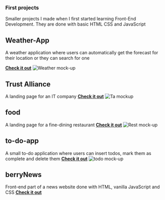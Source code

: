 ### First projects
Smaller projects I made when I first started learning Front-End Development. 
They are done with basic HTML CSS and JavaScript

## Weather-App
A weather application where users can automatically get the forecast for their location or they can search for one 

**[Check it out](https://alexmsc96.github.io/weather-app2.1/)**
![Weather mock-up](https://user-images.githubusercontent.com/62430558/115125744-e3479580-9fd2-11eb-8048-1bc951b842d3.png)



## Trust Alliance
A landing page for an IT company 
**[Check it out](https://alexmsc96.github.io/ta/)**
![Ta mockup](https://user-images.githubusercontent.com/62430558/115125774-05d9ae80-9fd3-11eb-9dd5-bbd204535cbc.png)


## food
A landing page for a fine-dining restaurant
**[Check it out](https://alexmsc96.github.io/restaurantv2/)**
![Rest mock-up](https://user-images.githubusercontent.com/62430558/115125768-007c6400-9fd3-11eb-826b-7c9d71f3eb6a.png)


## to-do-app
A small to-do application where users can insert todos, mark them as complete and delete them
**[Check it out](https://alexmsc96.github.io/todo-app/)**
![todo mock-up](https://user-images.githubusercontent.com/62430558/115125775-096d3580-9fd3-11eb-9f48-29b9dee31e1b.png)

## berryNews
Front-end part of a news website done with HTML, vanilla JavaScript and CSS
**[Check it out](https://alexmsc96.github.io/berry/)**

